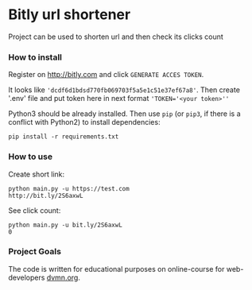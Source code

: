 # Bitly url shortener

Project can be used to shorten url and then check its clicks count

### How to install

Register on http://bitly.com and click `GENERATE ACCES TOKEN`. 

It looks like `'dcdf6d1bdsd770fb069703f5a5e1c51e37ef67a8'`.
Then create '.env' file and put token here in next format `'TOKEN='<your token>''`


Python3 should be already installed.
Then use `pip` (or `pip3`, if there is a conflict with Python2) to install dependencies:
```
pip install -r requirements.txt
```
### How to use
Create short link:
```
python main.py -u https://test.com
http://bit.ly/2S6axwL
```
See click count:
```
python main.py -u bit.ly/2S6axwL
0
```

### Project Goals

The code is written for educational purposes on online-course for web-developers [dvmn.org](https://dvmn.org/).
